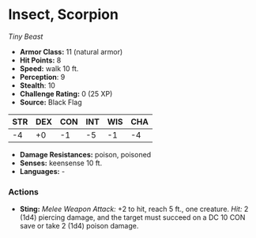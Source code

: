 # Insect, Scorpion

*Tiny* *Beast*

- **Armor Class:** 11 (natural armor)
- **Hit Points:** 8 
- **Speed:** walk 10 ft.
- **Perception**: 9
- **Stealth**: 10
- **Challenge Rating:** 0 (25 XP)
- **Source:** Black Flag

| STR | DEX | CON | INT | WIS | CHA |
| --- | --- | --- | --- | --- | --- |
| -4 | +0 | -1 | -5 | -1 | -4 |

- **Damage Resistances:** poison, poisoned
- **Senses:** keensense 10 ft.
- **Languages:** -

### Actions

- **Sting:** _Melee Weapon Attack:_ +2 to hit, reach 5 ft., one creature. _Hit:_ 2 (1d4) piercing damage, and the target must succeed on a DC 10 CON save or take 2 (1d4) poison damage.
